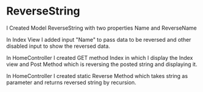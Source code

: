 # ReverseString

I Created Model ReverseString with two properties Name and ReverseName

In Index View I added input "Name" to pass data to be reversed  and other disabled input to show the reversed data.

In HomeController I created GET method Index in which I display the Index view and Post Method which is reversing the posted string and displaying it.

In HomeController I created static Reverse Method which takes string as parameter and returns reversed string by recursion.
